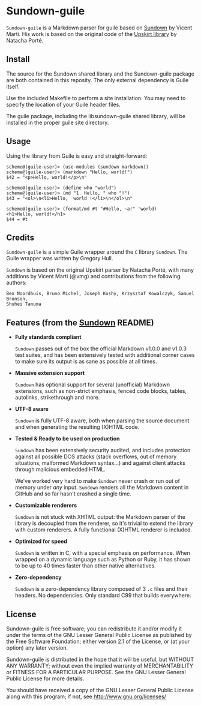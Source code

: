 ﻿Sundown-guile
=======

`Sundown-guile` is a Markdown parser for guile based on
[Sundown](https://github.com/vmg/sundown) by Vicent Marti.  His work is based on the original code of the
[Upskirt library](http://fossil.instinctive.eu/libupskirt/index) by Natacha Porté.

Install
-------
The source for the Sundown shared library and the Sundown-guile package are both contained in this reposity.  The only external dependency is Guile itself.

Use the included Makefile to perform a site installation. You may need to specify the location of your Guile header files.

The guile package, including the libsundown-guile shared library, will be installed in the proper guile site directory.

Usage
------
Using the library from Guile is easy and straight-forward:

    scheme@(guile-user)> (use-modules (sundown markdown))
    scheme@(guile-user)> (markdown "Hello, world!")
    $42 = "<p>Hello, world!</p>\n"
    
    scheme@(guile-user)> (define who "world")
    scheme@(guile-user)> (md "1. Hello, " who "!")
    $43 = "<ol>\n<li>Hello,  world !</li>\n</ol>\n"
    
    scheme@(guile-user)> (format/md #t "#Hello, ~a!" 'world)
    <h1>Hello, world!</h1>
    $44 = #t

Credits
-------

`Sundown-guile` is a simple Guile wrapper around the `C` library `Sundown`.  The Guile wrapper was written by Gregory Hull.

`Sundown` is based on the original Upskirt parser by Natacha Porté, with many additions
by Vicent Marti (@vmg) and contributions from the following authors:

	Ben Noordhuis, Bruno Michel, Joseph Koshy, Krzysztof Kowalczyk, Samuel Bronson,
	Shuhei Tanuma

Features (from the [Sundown](https://github.com/vmg/sundown)  README)
--------

*	**Fully standards compliant**

	`Sundown` passes out of the box the official Markdown v1.0.0 and v1.0.3
	test suites, and has been extensively tested with additional corner cases
	to make sure its output is as sane as possible at all times.

*	**Massive extension support**

	`Sundown` has optional support for several (unofficial) Markdown extensions,
	such as non-strict emphasis, fenced code blocks, tables, autolinks,
	strikethrough and more.

*	**UTF-8 aware**

	`Sundown` is fully UTF-8 aware, both when parsing the source document and when
	generating the resulting (X)HTML code.

*	**Tested & Ready to be used on production**

	`Sundown` has been extensively security audited, and includes protection against
	all possible DOS attacks (stack overflows, out of memory situations, malformed
	Markdown syntax...) and against client attacks through malicious embedded HTML.

	We've worked very hard to make `Sundown` never crash or run out of memory
	under *any* input. `Sundown` renders all the Markdown content in GitHub and so
	far hasn't crashed a single time.

*	**Customizable renderers**

	`Sundown` is not stuck with XHTML output: the Markdown parser of the library
	is decoupled from the renderer, so it's trivial to extend the library with
	custom renderers. A fully functional (X)HTML renderer is included.

*	**Optimized for speed**

	`Sundown` is written in C, with a special emphasis on performance. When wrapped
	on a dynamic language such as Python or Ruby, it has shown to be up to 40
	times faster than other native alternatives.

*	**Zero-dependency**

	`Sundown` is a zero-dependency library composed of 3 `.c` files and their headers.
	No dependencies. Only standard C99 that builds everywhere.


License
-------

Sundown-guile is free software; you can redistribute it and/or modify 
it under the terms of the GNU Lesser General Public License as 
published by the Free Software Foundation; either version 2.1 of 
the License, or (at your option) any later version. 

Sundown-guile is distributed in the hope that it will be useful, 
but WITHOUT ANY WARRANTY; without even the implied warranty of 
MERCHANTABILITY or FITNESS FOR A PARTICULAR PURPOSE.  See the 
GNU Lesser General Public License for more details. 

You should have received a copy of the GNU Lesser General Public 
License along with this program; if not, see <http://www.gnu.org/licenses/> 
